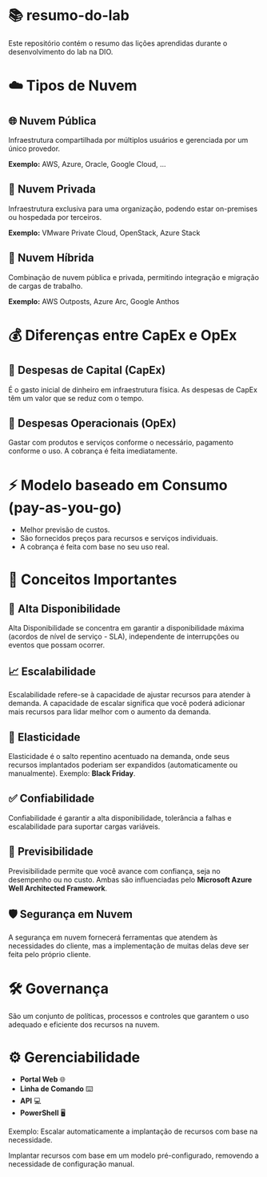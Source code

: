 # 📚 resumo-do-lab
Este repositório contém o resumo das lições aprendidas durante o desenvolvimento do lab na DIO.

# ☁️ Tipos de Nuvem

## 🌐 Nuvem Pública
Infraestrutura compartilhada por múltiplos usuários e gerenciada por um único provedor.

**Exemplo:** AWS, Azure, Oracle, Google Cloud, ...

## 🏢 Nuvem Privada
Infraestrutura exclusiva para uma organização, podendo estar on-premises ou hospedada por terceiros.

**Exemplo:** VMware Private Cloud, OpenStack, Azure Stack

## 🔄 Nuvem Híbrida
Combinação de nuvem pública e privada, permitindo integração e migração de cargas de trabalho.

**Exemplo:** AWS Outposts, Azure Arc, Google Anthos

# 💰 Diferenças entre CapEx e OpEx

## 💸 Despesas de Capital (CapEx)
É o gasto inicial de dinheiro em infraestrutura física. As despesas de CapEx têm um valor que se reduz com o tempo.

## 🧾 Despesas Operacionais (OpEx)
Gastar com produtos e serviços conforme o necessário, pagamento conforme o uso. A cobrança é feita imediatamente.

# ⚡ Modelo baseado em Consumo (pay-as-you-go)
- Melhor previsão de custos.
- São fornecidos preços para recursos e serviços individuais.
- A cobrança é feita com base no seu uso real.

# 🧠 Conceitos Importantes

## 🔐 Alta Disponibilidade
Alta Disponibilidade se concentra em garantir a disponibilidade máxima (acordos de nível de serviço - SLA), independente de interrupções ou eventos que possam ocorrer.

## 📈 Escalabilidade
Escalabilidade refere-se à capacidade de ajustar recursos para atender à demanda. A capacidade de escalar significa que você poderá adicionar mais recursos para lidar melhor com o aumento da demanda.

## 🚀 Elasticidade
Elasticidade é o salto repentino acentuado na demanda, onde seus recursos implantados poderiam ser expandidos (automaticamente ou manualmente). Exemplo: **Black Friday**.

## ✅ Confiabilidade
Confiabilidade é garantir a alta disponibilidade, tolerância a falhas e escalabilidade para suportar cargas variáveis.

## 🔮 Previsibilidade
Previsibilidade permite que você avance com confiança, seja no desempenho ou no custo. Ambas são influenciadas pelo **Microsoft Azure Well Architected Framework**.

## 🛡️ Segurança em Nuvem
A segurança em nuvem fornecerá ferramentas que atendem às necessidades do cliente, mas a implementação de muitas delas deve ser feita pelo próprio cliente.

# 🛠️ Governança
São um conjunto de políticas, processos e controles que garantem o uso adequado e eficiente dos recursos na nuvem.

# ⚙️ Gerenciabilidade

- **Portal Web** 🌐
- **Linha de Comando** ⌨️
- **API** 💻
- **PowerShell** 🖥️

Exemplo: Escalar automaticamente a implantação de recursos com base na necessidade.

Implantar recursos com base em um modelo pré-configurado, removendo a necessidade de configuração manual.
